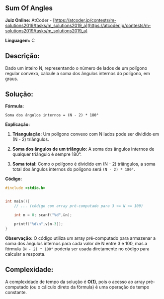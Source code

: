 ## Sum Of Angles

**Juiz Online:** AtCoder - [https://atcoder.jp/contests/m-solutions2019/tasks/m_solutions2019_a](https://atcoder.jp/contests/m-solutions2019/tasks/m_solutions2019_a)

**Linguagem:** C

## Descrição:

Dado um inteiro N, representando o número de lados de um polígono regular convexo, calcule a soma dos ângulos internos do polígono, em graus.

## Solução:

**Fórmula:**

```
Soma dos ângulos internos = (N - 2) * 180°
```

**Explicação:**

1. **Triangulação:**  Um polígono convexo com N lados pode ser dividido em (N - 2) triângulos.

2. **Soma dos ângulos de um triângulo:** A soma dos ângulos internos de qualquer triângulo é sempre 180°.

3. **Soma total:** Como o polígono é dividido em (N - 2) triângulos, a soma total dos ângulos internos do polígono será `(N - 2) * 180°`.

**Código:**

```c
#include <stdio.h>


int main(){
    // ... (código com array pré-computado para 3 <= N <= 100)

    int n = 0; scanf("%d",&n);

    printf("%d\n",v[n-3]);
}
```

**Observação:** O código utiliza um array pré-computado para armazenar a soma dos ângulos internos para cada valor de N entre 3 e 100, mas a fórmula `(N - 2) * 180°` poderia ser usada diretamente no código para calcular a resposta.

## Complexidade:

A complexidade de tempo da solução é **O(1)**, pois o acesso ao array pré-computado (ou o cálculo direto da fórmula) é uma operação de tempo constante.